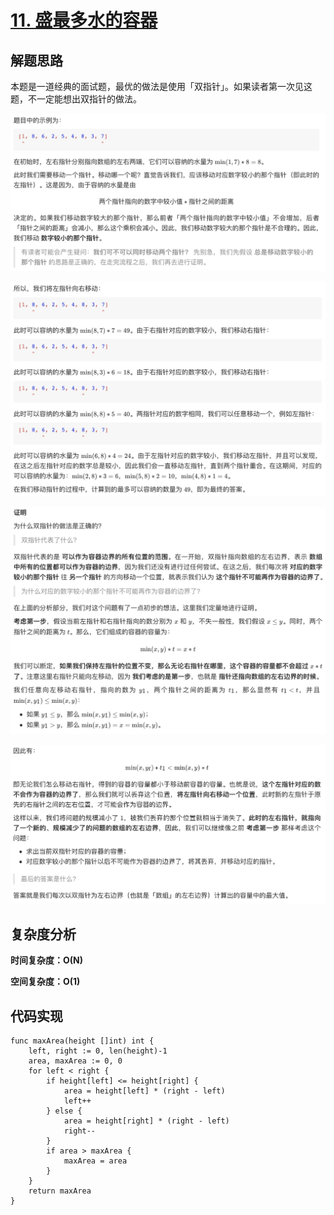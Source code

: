 # [11. 盛最多水的容器](https://leetcode-cn.com/problems/container-with-most-water/)

## 解题思路

本题是一道经典的面试题，最优的做法是使用「双指针」。如果读者第一次见这题，不一定能想出双指针的做法。

![DF25AA35-191B-4184-A1D5-5098E64BA2C7](images/DF25AA35-191B-4184-A1D5-5098E64BA2C7.png)

![D0B395F7-C8AF-4556-ACE9-E862DE5C926C](images/D0B395F7-C8AF-4556-ACE9-E862DE5C926C.png)

![DC3B8A34-B157-4EF6-B17E-A4C035A42DB5](images/DC3B8A34-B157-4EF6-B17E-A4C035A42DB5.png)

![32DF0979-5459-4C06-927A-7A22A3075066](images/32DF0979-5459-4C06-927A-7A22A3075066.png)

## 复杂度分析

**时间复杂度：O(N)**

**空间复杂度：O(1)** 

## 代码实现

```golang
func maxArea(height []int) int {
	left, right := 0, len(height)-1
	area, maxArea := 0, 0
	for left < right {
		if height[left] <= height[right] {
			area = height[left] * (right - left)
			left++
		} else {
			area = height[right] * (right - left)
			right--
		}
		if area > maxArea {
			maxArea = area
		}
	}
	return maxArea
}
```